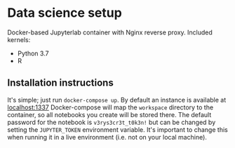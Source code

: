 # Data science setup

Docker-based Jupyterlab container with Nginx reverse proxy. Included kernels:

- Python 3.7
- R

## Installation instructions

It's simple; just run `docker-compose up`. By default an instance is available at [localhost:1337](localhost:1337)
Docker-compose will map the `workspace` directory to the container, so all notebooks you create will be stored there.
The default password for the notebook is `v3rys3cr3t_t0k3n!` but can be changed by setting the `JUPYTER_TOKEN` environment variable. 
It's important to change this when running it in a live environment (i.e. not on your local machine).
